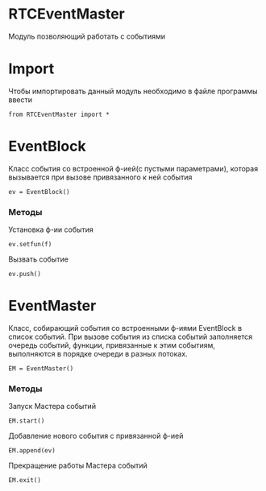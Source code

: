 # RTCEventMaster
Модуль позволяющий работать с событиями
# Import 
Чтобы импортировать данный модуль необходимо в файле программы ввести
```
from RTCEventMaster import *
```
# EventBlock
Класс события со встроенной ф-ией(с пустыми параметрами), которая вызывается при вызове привязанного к ней события
```
ev = EventBlock()
```
### Методы
Установка ф-ии события
```
ev.setfun(f)
```
Вызвать событие
```
ev.push()
```
# EventMaster 
Класс, собирающий события со встроенными ф-иями EventBlock в список событий.
При вызове события из списка событий заполняется очередь событий, функции, привязанные к этим событиям,
выполняются в порядке очереди в разных потоках.
```
EM = EventMaster()
```
### Методы
Запуск Мастера событий 
```
EM.start()
```
Добавление нового события с привязанной ф-ией
```
EM.append(ev)
```
Прекращение работы Мастера событий
```
EM.exit()
```
